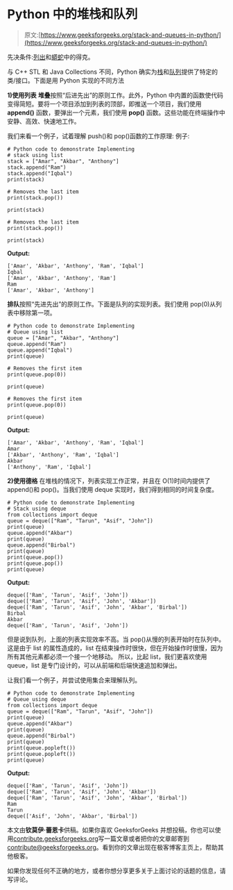 # Python 中的堆栈和队列

> 原文:[https://www.geeksforgeeks.org/stack-and-queues-in-python/](https://www.geeksforgeeks.org/stack-and-queues-in-python/)

先决条件:[列出](https://www.geeksforgeeks.org/list-methods-python/)和[蟒蛇](https://www.geeksforgeeks.org/deque-in-python/)中的得克。

与 C++ STL 和 Java Collections 不同，Python 确实为[栈](https://www.geeksforgeeks.org/stack-data-structure/)和[队列](https://www.geeksforgeeks.org/queue-data-structure/)提供了特定的类/接口。下面是用 Python 实现的不同方法

**1)使用列表**
**堆叠**按照“后进先出”的原则工作。此外，Python 中内置的函数使代码变得简短。要将一个项目添加到列表的顶部，即推送一个项目，我们使用 **append()** 函数，要弹出一个元素，我们使用 **pop()** 函数。这些功能在终端操作中安静、高效、快速地工作。

我们来看一个例子，试着理解 push()和 pop()函数的工作原理:
例子:

```
# Python code to demonstrate Implementing 
# stack using list
stack = ["Amar", "Akbar", "Anthony"]
stack.append("Ram")
stack.append("Iqbal")
print(stack)

# Removes the last item
print(stack.pop())

print(stack)

# Removes the last item
print(stack.pop())

print(stack)
```

**Output:**

```
['Amar', 'Akbar', 'Anthony', 'Ram', 'Iqbal']
Iqbal
['Amar', 'Akbar', 'Anthony', 'Ram']
Ram
['Amar', 'Akbar', 'Anthony']

```

**排队**按照“先进先出”的原则工作。下面是队列的实现列表。我们使用 pop(0)从列表中移除第一项。

```
# Python code to demonstrate Implementing 
# Queue using list
queue = ["Amar", "Akbar", "Anthony"]
queue.append("Ram")
queue.append("Iqbal")
print(queue)

# Removes the first item
print(queue.pop(0))

print(queue)

# Removes the first item
print(queue.pop(0))

print(queue)
```

**Output:**

```
['Amar', 'Akbar', 'Anthony', 'Ram', 'Iqbal']
Amar
['Akbar', 'Anthony', 'Ram', 'Iqbal']
Akbar
['Anthony', 'Ram', 'Iqbal']

```

**2)使用德格**
在堆栈的情况下，列表实现工作正常，并且在 O(1)时间内提供了 append()和 pop()。当我们使用 deque 实现时，我们得到相同的时间复杂度。

```
# Python code to demonstrate Implementing 
# Stack using deque
from collections import deque
queue = deque(["Ram", "Tarun", "Asif", "John"])
print(queue)
queue.append("Akbar")
print(queue)
queue.append("Birbal")
print(queue)
print(queue.pop())                 
print(queue.pop())                 
print(queue)
```

**Output:**

```
deque(['Ram', 'Tarun', 'Asif', 'John'])
deque(['Ram', 'Tarun', 'Asif', 'John', 'Akbar'])
deque(['Ram', 'Tarun', 'Asif', 'John', 'Akbar', 'Birbal'])
Birbal
Akbar
deque(['Ram', 'Tarun', 'Asif', 'John'])

```

但是说到队列，上面的列表实现效率不高。当 pop()从慢的列表开始时在队列中。这是由于 list 的属性造成的，list 在结束操作时很快，但在开始操作时很慢，因为所有其他元素都必须一个接一个地移动。
所以，比起 list，我们更喜欢使用 queue，list 是专门设计的，可以从前端和后端快速追加和弹出。

让我们看一个例子，并尝试使用集合来理解队列。

```
# Python code to demonstrate Implementing 
# Queue using deque
from collections import deque
queue = deque(["Ram", "Tarun", "Asif", "John"])
print(queue)
queue.append("Akbar")
print(queue)
queue.append("Birbal")
print(queue)
print(queue.popleft())                 
print(queue.popleft())                 
print(queue)
```

**Output:**

```
deque(['Ram', 'Tarun', 'Asif', 'John'])
deque(['Ram', 'Tarun', 'Asif', 'John', 'Akbar'])
deque(['Ram', 'Tarun', 'Asif', 'John', 'Akbar', 'Birbal'])
Ram
Tarun
deque(['Asif', 'John', 'Akbar', 'Birbal'])

```

本文由**钦莫伊·蕾恩卡**供稿。如果你喜欢 GeeksforGeeks 并想投稿，你也可以使用[contribute.geeksforgeeks.org](http://www.contribute.geeksforgeeks.org)写一篇文章或者把你的文章邮寄到 contribute@geeksforgeeks.org。看到你的文章出现在极客博客主页上，帮助其他极客。

如果你发现任何不正确的地方，或者你想分享更多关于上面讨论的话题的信息，请写评论。